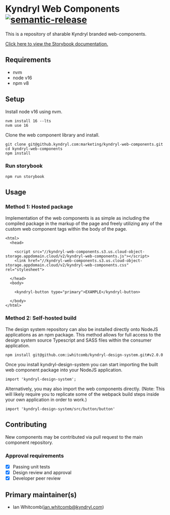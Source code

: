 # Kyndryl Web Components [![semantic-release](https://img.shields.io/badge/%20%20%F0%9F%93%A6%F0%9F%9A%80-semantic--release-e10079.svg)](https://github.com/semantic-release/semantic-release)

This is a repository of sharable Kyndryl branded web-components.

[Click here to view the Storybook documentation.](https://pages.github.kyndryl.net/marketing/kyndryl-web-components/)

## Requirements

- nvm
- node v16
- npm v8

## Setup

Install node v16 using nvm.

```
nvm install 16 --lts
nvm use 16
```

Clone the web component library and install.

```
git clone git@github.kyndryl.com:marketing/kyndryl-web-components.git
cd kyndryl-web-components
npm install
```

### Run storybook

```
npm run storybook
```

## Usage

### Method 1: Hosted package

Implementation of the web components is as simple as including the compiled package in the markup of the page and freely utilizing any of the custom web component tags within the body of the page.

```
<html>
  <head>

    <script src="//kyndryl-web-components.s3.us.cloud-object-storage.appdomain.cloud/v2/kyndryl-web-components.js"></script>
    <link href="//kyndryl-web-components.s3.us.cloud-object-storage.appdomain.cloud/v2/kyndryl-web-components.css" rel="stylesheet">

  </head>
  <body>
  
    <kyndryl-button type="primary">EXAMPLE</kyndryl-button>
    
  </body>
</html>
```

### Method 2: Self-hosted build

The design system repository can also be installed directly onto NodeJS applications as an npm package. This method allows for full access to the design system source Typescript and SASS files within the consumer application.

```
npm install git@github.com:iwhitcomb/kyndryl-design-system.git#v2.0.0
```

Once you install kyndryl-design-system you can start importing the built web component package into your NodeJS application.

```
import 'kyndryl-design-system';
```

Alternatively, you may also import the web components directly. (Note: This will likely require you to replicate some of the webpack build steps inside your own application in order to work.)

```
import 'kyndryl-design-system/src/button/button'
```


## Contributing

New components may be contributed via pull request to the main component repository.

### Approval requirements

- [x] Passing unit tests
- [x] Design review and approval
- [x] Developer peer review

## Primary maintainer(s)

- Ian Whitcomb(ian.whitcomb@kyndryl.com)
